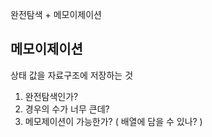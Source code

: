 완전탐색 + 메모이제이션

## 메모이제이션
상태 값을 자료구조에 저장하는 것  

1. 완전탐색인가?
2. 경우의 수가 너무 큰데?
3. 메모제이션이 가능한가? ( 배열에 담을 수 있나? )
    
    